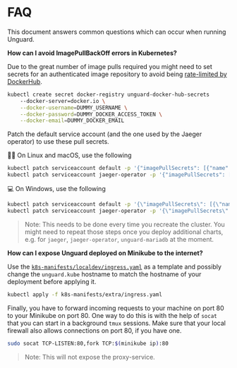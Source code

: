 # FAQ

This document answers common questions which can occur when running Unguard.

**How can I avoid ImagePullBackOff errors in Kubernetes?**

Due to the great number of image pulls required you might need to set secrets for
an authenticated image repository to avoid being [rate-limited by DockerHub](https://www.docker.com/increase-rate-limits).

```sh
kubectl create secret docker-registry unguard-docker-hub-secrets
    --docker-server=docker.io \
    --docker-username=DUMMY_USERNAME \
    --docker-password=DUMMY_DOCKER_ACCESS_TOKEN \
    --docker-email=DUMMY_DOCKER_EMAIL
```

Patch the default service account (and the one used by the Jaeger operator) to use these pull secrets.

🐧🍎 On Linux and macOS, use the following

```sh
kubectl patch serviceaccount default -p '{"imagePullSecrets": [{"name": "unguard-docker-hub-secrets"}]}'
kubectl patch serviceaccount jaeger-operator -p '{"imagePullSecrets": [{"name": "unguard-docker-hub-secrets"}]}'
```

💻 On Windows, use the following

```sh
kubectl patch serviceaccount default -p '{\"imagePullSecrets\": [{\"name\": \"unguard-docker-hub-secrets\"}]}'
kubectl patch serviceaccount jaeger-operator -p '{\"imagePullSecrets\": [{\"name\": \"unguard-docker-hub-secrets\"}]}'
```

> Note: This needs to be done every time you recreate the cluster. You might need to repeat those steps once you deploy additional charts, e.g. for `jaeger`, `jaeger-operator`, `unguard-mariadb` at the moment.

**How can I expose Unguard deployed on Minikube to the internet?**

Use the [`k8s-manifests/localdev/ingress.yaml`](../k8s-manifests/localdev/ingress/ingress.yaml) as a template
and possibly change the `unguard.kube` hostname to match the hostname of your deployment before applying it.

```sh
kubectl apply -f k8s-manifests/extra/ingress.yaml
 ```

Finally, you have to forward incoming requests to your machine on port 80 to your Minikube on port 80.
One way to do this is with the help of `socat` that you can start in a background `tmux` sessions.
Make sure that your local firewall also allows connections on port 80, if you have one.

```sh
sudo socat TCP-LISTEN:80,fork TCP:$(minikube ip):80
```

> Note: This will not expose the proxy-service.